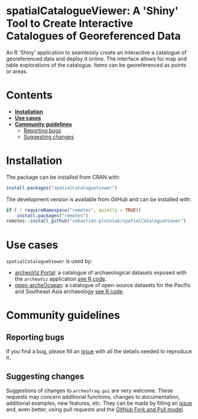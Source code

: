 # spatialCatalogueViewer: A 'Shiny' Tool to Create Interactive Catalogues of Georeferenced Data

An R 'Shiny' application to seamlessly create an interactive a catalogue of georeferenced data and deploy it online. The interface allows for map and table explorations of the catalogue. Items can be georeferenced as points or areas.


# Contents

- [**Installation**](#installation)
- [**Use cases**](#use-cases)
- [**Community guidelines**](#community-guidelines)
  - [Reporting bugs](#reporting-bugs)
  - [Suggesting changes](#suggesting-changes)


# Installation

The package can be installed from CRAN with:

```r
install.packages("spatialCatalogueViewer")
```

The development version is available from *GitHub* and can be installed with:

```r
if ( ! requireNamespace("remotes", quietly = TRUE))
    install.packages("remotes")
remotes::install_github("sebastien-plutniak/spatialCatalogueViewer")
```


# Use cases

`spatialCatalogueViewer` is used by:

*  [archeoViz Portal](https://analytics.huma-num.fr/archeoviz/home): a catalogue of archaeological datasets exposed with the `archeoViz` application [see R code](https://github.com/sebastien-plutniak/archeoviz-portal).
*  [open-archeOcsean](https://analytics.huma-num.fr/Sebastien.Plutniak/open-archeocsean): a catalogue of open-source datasets for the Pacific and Southeast Asia archaeology  [see R code](https://github.com/sebastien-plutniak/open-archeocsean).



# Community guidelines

## Reporting bugs

If you find a bug, please fill an [issue](https://github.com/sebastien-plutniak/spatialCatalogueViewer/issues) with all the details needed to reproduce it.

## Suggesting changes

Suggestions of changes to `archeofrag.gui` are very welcome. These requests may concern additional functions, changes to documentation, additional examples, new features, etc. 
They can be made by filling an [issue](https://github.com/sebastien-plutniak/spatialCatalogueViewer/issues) and, even better, using pull requests and the [GitHub Fork and Pull
model](https://help.github.com/articles/about-pull-requests).
